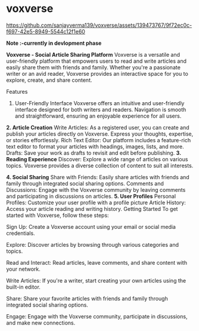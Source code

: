 # voxverse



https://github.com/sanjayverma139/voxverse/assets/139473767/9f72ec0c-f697-42e5-8949-5544c12f1e60



 **Note :-currently in devlopment phase**

**Voxverse - Social Article Sharing Platform**
Voxverse is a versatile and user-friendly platform that empowers users to read and write articles and easily share them with friends and family. Whether you're a passionate writer or an avid reader, Voxverse provides an interactive space for you to explore, create, and share content.

Features
1. User-Friendly Interface
Voxverse offers an intuitive and user-friendly interface designed for both writers and readers. Navigation is smooth and straightforward, ensuring an enjoyable experience for all users.

**2. Article Creation**
Write Articles: As a registered user, you can create and publish your articles directly on Voxverse. Express your thoughts, expertise, or stories effortlessly.
Rich Text Editor: Our platform includes a feature-rich text editor to format your articles with headings, images, lists, and more.
Drafts: Save your work as drafts to revisit and edit before publishing.
**3. Reading Experience**
Discover: Explore a wide range of articles on various topics. Voxverse provides a diverse collection of content to suit all interests.

**4. Social Sharing**
Share with Friends: Easily share articles with friends and family through integrated social sharing options.
Comments and Discussions: Engage with the Voxverse community by leaving comments and participating in discussions on articles.
**5. User Profiles**
Personal Profiles: Customize your user profile with a profile picture 
Article History: Access your article reading and writing history.
Getting Started
To get started with Voxverse, follow these steps:

Sign Up: Create a Voxverse account using your email or social media credentials.

Explore: Discover articles by browsing through various categories and topics.

Read and Interact: Read articles, leave comments, and share content with your network.

Write Articles: If you're a writer, start creating your own articles using the built-in editor.

Share: Share your favorite articles with friends and family through integrated social sharing options.

Engage: Engage with the Voxverse community, participate in discussions, and make new connections.



